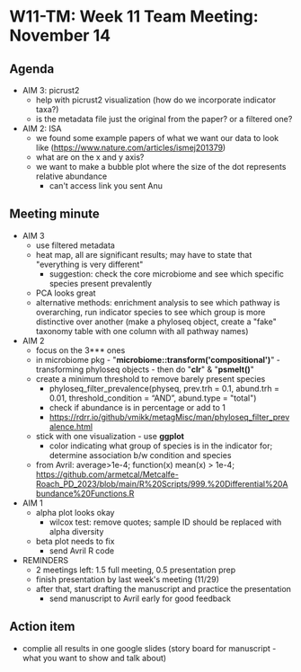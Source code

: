 # W11-TM: Week 11 Team Meeting: November 14

## Agenda
* AIM 3: picrust2
  - help with picrust2 visualization (how do we incorporate indicator taxa?)
  - is the metadata file just the original from the paper? or a filtered one?
* AIM 2: ISA
  - we found some example papers of what we want our data to look like (https://www.nature.com/articles/ismej201379)
  - what are on the x and y axis?
  - we want to make a bubble plot where the size of the dot represents relative abundance
      - can't access link you sent Anu

## Meeting minute
* AIM 3
  * use filtered metadata
  * heat map, all are significant results; may have to state that "everything is very different"
    * suggestion: check the core microbiome and see which specific species present prevalently
  * PCA looks great
  * alternative methods: enrichment analysis to see which pathway is overarching, run indicator species to see which group is more distinctive over another (make a phyloseq object, create a "fake" taxonomy table with one column with all pathway names)
* AIM 2
  * focus on the 3*** ones
  * in microbiome pkg - "**microbiome::transform('compositional')**" - transforming phyloseq objects - then do "**clr**" & "**psmelt()**"
  * create a minimum threshold to remove barely present species
    * phyloseq_filter_prevalence(physeq, prev.trh = 0.1, abund.trh = 0.01, threshold_condition = “AND”, abund.type = "total")
    * check if abundance is in percentage or add to 1
    * https://rdrr.io/github/vmikk/metagMisc/man/phyloseq_filter_prevalence.html
  * stick with one visualization - use **ggplot**
    * color indicating what group of species is in the indicator for; determine association b/w condition and species
  * from Avril: average>1e-4; function(x) mean(x) > 1e-4; https://github.com/armetcal/Metcalfe-Roach_PD_2023/blob/main/R%20Scripts/999.%20Differential%20Abundance%20Functions.R
* AIM 1
  * alpha plot looks okay
    * wilcox test: remove quotes; sample ID should be replaced with alpha diversity
  * beta plot needs to fix
    * send Avril R code
* REMINDERS
  * 2 meetings left: 1.5 full meeting, 0.5 presentation prep
  * finish presentation by last week's meeting (11/29)
  * after that, start drafting the manuscript and practice the presentation
    * send manuscript to Avril early for good feedback

## Action item
* complie all results in one google slides (story board for manuscript - what you want to show and talk about)
    
